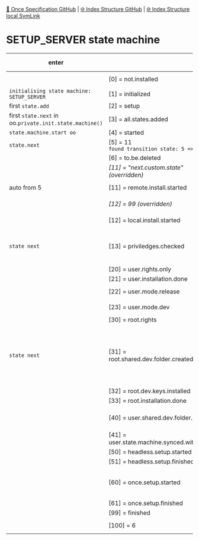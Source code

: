 [📁 Once Specification GitHub](/cerulean-circle-unlimited-2cu/product/development/once/once-specification.md) | [🌐 Index Structure GitHub](/cerulean-circle-unlimited-2cu/product/development/once/once-specification/setup_server-state-machine.entry.md) | [🌐 Index Structure local SymLink](./setup_server-state-machine.entry.entry.md)

# SETUP_SERVER state machine

| **enter** |     | **Remark (mostly in check methods)** | **follow up** |
| --- | --- | --- | --- |
|     | \[0\] = not.installed | defined in `state.machine.init` |     |
| `initialising state machine: SETUP_SERVER` | \[1\] = initialized |     |
| first `state.add` | \[2\] = setup |     |
| first `state.next` in oo.`private.init.state.machine()` | \[3\] = all.states.added |     |
| `state.machine.start oo` | \[4\] = started |     |
| `state.next` | \[5\] = 11  <br>`found transition state: 5 => 11` | auto to 11 |
|     | \[6\] = to.be.deleted |     |
|     | *\[11\] = "next.custom.state" (overridden)* |     |
| auto from 5 | \[11\] = remote.install.started | Only checks `$SSH_CONFIG_FROM_REMOTE` | `create.result` 12 |
|     | *\[12\] = 99 (overridden)* | *defined in state.machine.init* | *auto to 99* |
|     | \[12\] = local.install.started | Only checks `$OOSH_DIR/this` |     |
| `state next` | \[13\] = priviledges.checked | Check if user is root or has active sudo rights | `create.result` 30 (if sudo)<br><br>`create.result` 20 (else) |
|     | \[20\] = user.rights.only | recheck 13 | recheck 13 |
|     | \[21\] = user.installation.done | Only checks `$HOME/oosh` |     |
|     | \[22\] = user.mode.release | Checks `"$OOSH_MODE" = "released"` |     |
|     | \[23\] = user.mode.dev | Checks `"$OOSH_MODE" = "dev"` |     |
|     | \[30\] = root.rights | recheck 13 | recheck 13 |
| `state next` | \[31\] = root.shared.dev.folder.created | Creates shared dev folder<br><br>(and links `config` and `oosh` so that a different implementation of the state machine is continued with) |     |
|     | \[32\] = root.dev.keys.installed | nothing yet |     |
|     | \[33\] = root.installation.done | nothing yet |     |
|     | \[40\] = user.shared.dev.folder.linked | makes `config` and `oosh` a link to shared dev (but already done in 31) |     |
|     | \[41\] = user.state.machine.synced.with.root | nothing yet |     |
|     | \[50\] = headless.setup.started | nothing yet |     |
|     | \[51\] = headless.setup.finished | nothing yet |     |
|     | \[60\] = once.setup.started | once init  <br>once set.domain localhost  <br>once stage.next |     |
|     | \[61\] = once.setup.finished | nothing yet |     |
|     | \[99\] = finished | nothing yet |     |
|     | \[100\] = 6 | defined in `state.machine.init` | auto to 6 |
